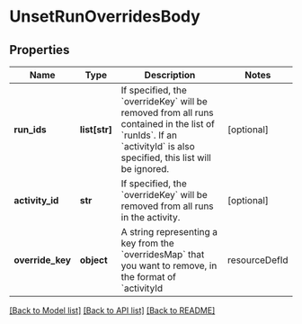 # UnsetRunOverridesBody

## Properties
Name | Type | Description | Notes
------------ | ------------- | ------------- | -------------
**run_ids** | **list[str]** | If specified, the &#x60;overrideKey&#x60; will be removed from all runs contained in the list of &#x60;runIds&#x60;. If an &#x60;activityId&#x60; is also specified, this list will be ignored.  | [optional] 
**activity_id** | **str** | If specified, the &#x60;overrideKey&#x60; will be removed from all runs in the activity. | [optional] 
**override_key** | **object** | A string representing a key from the &#x60;overridesMap&#x60; that you want to remove, in the format of &#x60;activityId | resourceDefId | componentId | propertyTypeId&#x60;.  example:  {   \&quot;RS2vW87PNg33T4HTQ |EnGj979ADGJJZSPMF | null | concentration\&quot;: \&quot;1\&quot; }  | 

[[Back to Model list]](../README.md#documentation-for-models) [[Back to API list]](../README.md#documentation-for-api-endpoints) [[Back to README]](../README.md)

